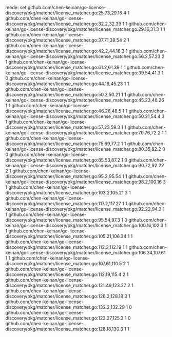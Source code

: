 mode: set
github.com/chen-keinan/go-license-discovery/pkg/matcher/license_matcher.go:25.73,29.16 4 1
github.com/chen-keinan/go-license-discovery/pkg/matcher/license_matcher.go:32.2,32.39 1 1
github.com/chen-keinan/go-license-discovery/pkg/matcher/license_matcher.go:29.16,31.3 1 1
github.com/chen-keinan/go-license-discovery/pkg/matcher/license_matcher.go:37.71,39.54 2 1
github.com/chen-keinan/go-license-discovery/pkg/matcher/license_matcher.go:42.2,44.16 3 1
github.com/chen-keinan/go-license-discovery/pkg/matcher/license_matcher.go:56.2,57.23 2 1
github.com/chen-keinan/go-license-discovery/pkg/matcher/license_matcher.go:61.2,61.39 1 1
github.com/chen-keinan/go-license-discovery/pkg/matcher/license_matcher.go:39.54,41.3 1 0
github.com/chen-keinan/go-license-discovery/pkg/matcher/license_matcher.go:44.16,45.23 1 1
github.com/chen-keinan/go-license-discovery/pkg/matcher/license_matcher.go:50.3,50.21 1 1
github.com/chen-keinan/go-license-discovery/pkg/matcher/license_matcher.go:45.23,46.26 1 1
github.com/chen-keinan/go-license-discovery/pkg/matcher/license_matcher.go:46.26,48.5 1 1
github.com/chen-keinan/go-license-discovery/pkg/matcher/license_matcher.go:50.21,54.4 3 1
github.com/chen-keinan/go-license-discovery/pkg/matcher/license_matcher.go:57.23,59.3 1 1
github.com/chen-keinan/go-license-discovery/pkg/matcher/license_matcher.go:70.76,72.2 1 1
github.com/chen-keinan/go-license-discovery/pkg/matcher/license_matcher.go:75.69,77.2 1 1
github.com/chen-keinan/go-license-discovery/pkg/matcher/license_matcher.go:80.35,82.2 0 0
github.com/chen-keinan/go-license-discovery/pkg/matcher/license_matcher.go:85.53,87.2 1 0
github.com/chen-keinan/go-license-discovery/pkg/matcher/license_matcher.go:90.72,92.22 2 1
github.com/chen-keinan/go-license-discovery/pkg/matcher/license_matcher.go:95.2,95.54 1 1
github.com/chen-keinan/go-license-discovery/pkg/matcher/license_matcher.go:98.2,100.16 3 1
github.com/chen-keinan/go-license-discovery/pkg/matcher/license_matcher.go:103.2,105.21 3 1
github.com/chen-keinan/go-license-discovery/pkg/matcher/license_matcher.go:117.2,117.27 1 1
github.com/chen-keinan/go-license-discovery/pkg/matcher/license_matcher.go:92.22,94.3 1 1
github.com/chen-keinan/go-license-discovery/pkg/matcher/license_matcher.go:95.54,97.3 1 0
github.com/chen-keinan/go-license-discovery/pkg/matcher/license_matcher.go:100.16,102.3 1 1
github.com/chen-keinan/go-license-discovery/pkg/matcher/license_matcher.go:105.21,106.34 1 1
github.com/chen-keinan/go-license-discovery/pkg/matcher/license_matcher.go:112.3,112.19 1 1
github.com/chen-keinan/go-license-discovery/pkg/matcher/license_matcher.go:106.34,107.61 1 1
github.com/chen-keinan/go-license-discovery/pkg/matcher/license_matcher.go:107.61,110.5 2 1
github.com/chen-keinan/go-license-discovery/pkg/matcher/license_matcher.go:112.19,115.4 2 1
github.com/chen-keinan/go-license-discovery/pkg/matcher/license_matcher.go:121.49,123.27 2 1
github.com/chen-keinan/go-license-discovery/pkg/matcher/license_matcher.go:126.2,128.18 3 1
github.com/chen-keinan/go-license-discovery/pkg/matcher/license_matcher.go:132.2,132.29 1 0
github.com/chen-keinan/go-license-discovery/pkg/matcher/license_matcher.go:123.27,125.3 1 0
github.com/chen-keinan/go-license-discovery/pkg/matcher/license_matcher.go:128.18,130.3 1 1
